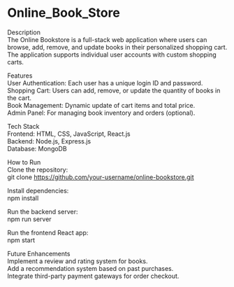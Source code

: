 # Online_Book_Store  

Description  
The Online Bookstore is a full-stack web application where users can browse, add, remove, and update books in their personalized shopping cart. The application supports individual user accounts with custom shopping carts.
  
Features  
User Authentication: Each user has a unique login ID and password.  
Shopping Cart: Users can add, remove, or update the quantity of books in the cart.  
Book Management: Dynamic update of cart items and total price.  
Admin Panel: For managing book inventory and orders (optional).  
  
Tech Stack  
Frontend: HTML, CSS, JavaScript, React.js  
Backend: Node.js, Express.js  
Database: MongoDB
  
How to Run  
Clone the repository:  
git clone https://github.com/your-username/online-bookstore.git
  
Install dependencies:  
npm install  
  
Run the backend server:  
npm run server  
  
Run the frontend React app:  
npm start  
  
Future Enhancements  
Implement a review and rating system for books.  
Add a recommendation system based on past purchases.  
Integrate third-party payment gateways for order checkout.
